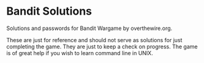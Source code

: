 # Bandit Solutions
Solutions and passwords for Bandit Wargame by overthewire.org.

These are just for reference and should not serve as solutions for just completing the game. They are just to keep a check on progress.
The game is of great help if you wish to learn command line in UNIX.
